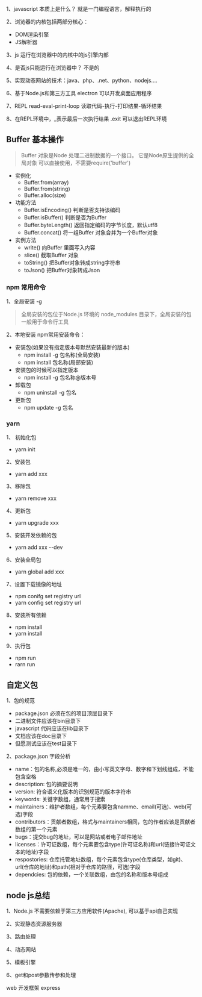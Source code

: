 1、javascript 本质上是什么？ 就是一门编程语言，解释执行的

2、浏览器的内核包括两部分核心：
- DOM渲染引擎
- JS解析器

3、js 运行在浏览器中的内核中的js引擎内部

4、是否js只能运行在浏览器中？ 不是的

5、实现动态网站的技术：java、php、.net、python、nodejs....

6、基于Node.js和第三方工具 electron 可以开发桌面应用程序

7、REPL read-eval-print-loop  读取代码-执行-打印结果-循环结果

8、在REPL环境中，_表示最后一次执行结果 .exit 可以退出REPL环境


## Buffer 基本操作
> Buffer 对象是Node 处理二进制数据的一个接口。 它是Node原生提供的全局对象
>可以直接使用，不需要require('buffer')

- 实例化
    + Buffer.from(array)
    + Buffer.from(string)
    + Buffer.alloc(size)
- 功能方法
    + Buffer.isEncoding() 判断是否支持该编码
    + Buffer.isBuffer() 判断是否为Buffer
    + Buffer.byteLength() 返回指定编码的字节长度，默认utf8
    + Buffer.concat() 将一组Buffer 对象合并为一个Buffer对象
- 实例方法
    + write() 向Buffer 里面写入内容
    + slice() 截取Buffer 对象
    + toString() 把Buffer对象转成string字符串
    + toJson() 把Buffer对象转成Json
        
### npm 常用命令
1、全局安装 -g   
> 全局安装的包位于Node.js 环境的 node_modules 目录下，全局安装的包一般用于命令行工具
 
2、本地安装
npm常用安装命令：  
- 安装包(如果没有指定版本号默然安装最新的版本)
  - npm install -g 包名称(全局安装)
  - npm install 包名称(局部安装)
- 安装包的时候可以指定版本
  - npm install -g 包名称@版本号
- 卸载包
  - npm uninstall -g 包名
- 更新包
  - npm update -g 包名

### yarn
1、 初始化包
- yarn init  

2、安装包
- yarn add xxx

3、移除包
- yarn remove xxx

4、更新包
- yarn upgrade xxx

5、安装开发依赖的包
- yarn add xxx --dev

6、安装全局包
- yarn global add xxx

7、设置下载镜像的地址

- npm conifg set registry url
- yarn config set registry url

8、安装所有依赖

- npm install 
- yarn install

9、执行包
- npm run
- rarn run


## 自定义包

1、包的规范
- package.json 必须在包的项目顶层目录下
- 二进制文件应该在bin目录下
- javascript 代码应该在lib目录下
- 文档应该在doc目录下
- 但愿测试应该在test目录下

2、package.json 字段分析
- name：包的名称,必须是唯一的，由小写英文字母、数字和下划线组成，不能包含空格
- description: 包的摘要说明
- version: 符合语义化版本的识别规范的版本字符串
- keywords: 关键字数组，通常用于搜索
- maintainers：维护者数组，每个元素要包含namme、email(可选)、web(可选)字段
- contributors：贡献者数组，格式与maintainers相同，包的作者应该是贡献者数组的第一个元素
- bugs：提交bug的地址，可以是网站或者电子邮件地址
- licenses：许可证数组，每个元素要包含type(许可证名称)和url(链接许可证文本的地址)字段
- respostories: 仓库托管地址数组，每个元素包含type(仓库类型，如git)、url(仓库的地址)和path(相对于仓库的路径，可选)字段
- dependcies: 包的依赖，一个关联数组，由包的名称和版本号组成


## node js总结
1、Node.js 不需要依赖于第三方应用软件(Apache), 可以基于api自己实现

2、实现静态资源服务器

3、路由处理

4、动态网站

5、模板引擎

6、get和post参数传参和处理

web 开发框架 express

